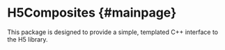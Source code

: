 # H5Composites {#mainpage}

This package is designed to provide a simple, templated C++ interface to the H5 library.